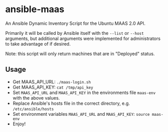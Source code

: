 # ansible-maas

An Ansible Dynamic Inventory Script for the Ubuntu MAAS 2.0 API.

Primarily it will be called by Ansible itself with the `--list` or `--host`
arguments, but additional arguments were implemented for administrators to take
advantage of if desired.

Note: this script will only return machines that are in "Deployed" status.

## Usage
- Get MAAS_API_URL: `./maas-login.sh`
- Get MAAS_API_KEY: `cat /tmp/api_key`
- Set `MAAS_API_URL` and `MAAS_API_KEY` in the environments file `maas-env` with the above values.
- Replace Ansible's hosts file in the correct directory, e.g. `/etc/ansible/hosts`
- Set environment variables `MAAS_API_URL` and `MAAS_API_KEY`: `source maas-env`
- Enjoy!
